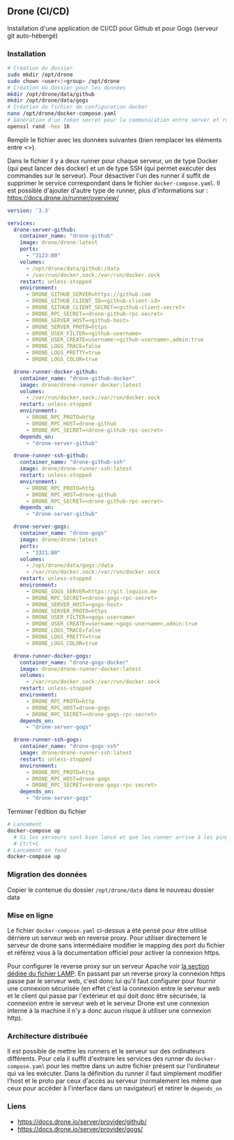 ## Drone (CI/CD)

Installation d'une application de CI/CD pour Github et pour Gogs (serveur git auto-hébergé)

### Installation

```bash
# Création du dossier
sudo mkdir /opt/drone
sudo chown <user>:<group> /opt/drone
# Création du dossier pour les données
mkdir /opt/drone/data/github
mkdir /opt/drone/data/gogs
# Création du fichier de configuration docker
nano /opt/drone/docker-compose.yaml
# Génération d'un token secret pour la communication entre server et runner (lancer 2 fois, une fois par installation)
openssl rand -hex 16
```

Remplir le fichier avec les données suivantes (bien remplacer les éléments entre <>). 

Dans le fichier il y a deux runner pour chaque serveur, un de type Docker (qui peut lancer des docker) et un de type SSH (qui permet exécuter des commandes sur le serveur). Pour désactiver l'un des runner il suffit de supprimer le service correspondant dans le fichier `docker-compose.yaml`. Il est possible d'ajouter d'autre type de runner, plus d'informations sur : https://docs.drone.io/runner/overview/

```yaml
version: '3.3'

services:
  drone-server-github:
    container_name: "drone-github"
    image: drone/drone:latest
    ports:
      - "3123:80"
    volumes:
      - /opt/drone/data/github:/data
      - /var/run/docker.sock:/var/run/docker.sock
    restart: unless-stopped
    environment:
      - DRONE_GITHUB_SERVER=https://github.com
      - DRONE_GITHUB_CLIENT_ID=<github-client-id>
      - DRONE_GITHUB_CLIENT_SECRET=<github-client-secret>
      - DRONE_RPC_SECRET=<drone-github-rpc-secret>
      - DRONE_SERVER_HOST=<github-host>
      - DRONE_SERVER_PROTO=https
      - DRONE_USER_FILTER=<github-username>
      - DRONE_USER_CREATE=username:<github-username>,admin:true
      - DRONE_LOGS_TRACE=false
      - DRONE_LOGS_PRETTY=true
      - DRONE_LOGS_COLOR=true

  drone-runner-docker-github:
    container_name: "drone-github-docker"
    image: drone/drone-runner-docker:latest
    volumes:
      - /var/run/docker.sock:/var/run/docker.sock
    restart: unless-stopped
    environment:
      - DRONE_RPC_PROTO=http
      - DRONE_RPC_HOST=drone-github
      - DRONE_RPC_SECRET=<drone-github-rpc-secret>
    depends_on:
      - "drone-server-github"

  drone-runner-ssh-github:
    container_name: "drone-github-ssh"
    image: drone/drone-runner-ssh:latest
    restart: unless-stopped
    environment:
      - DRONE_RPC_PROTO=http
      - DRONE_RPC_HOST=drone-github
      - DRONE_RPC_SECRET=<drone-github-rpc-secret>
    depends_on:
      - "drone-server-github"

  drone-server-gogs:
    container_name: "drone-gogs"
    image: drone/drone:latest
    ports:
      - "3321:80"
    volumes:
      - /opt/drone/data/gogs:/data
      - /var/run/docker.sock:/var/run/docker.sock
    restart: unless-stopped
    environment:
      - DRONE_GOGS_SERVER=https://git.loquico.me
      - DRONE_RPC_SECRET=<drone-gogs-rpc-secret>
      - DRONE_SERVER_HOST=<gogs-host>
      - DRONE_SERVER_PROTO=https
      - DRONE_USER_FILTER=<gogs-username>
      - DRONE_USER_CREATE=username:<gogs-username>,admin:true
      - DRONE_LOGS_TRACE=false
      - DRONE_LOGS_PRETTY=true
      - DRONE_LOGS_COLOR=true

  drone-runner-docker-gogs:
    container_name: "drone-gogs-docker"
    image: drone/drone-runner-docker:latest
    volumes:
      - /var/run/docker.sock:/var/run/docker.sock
    restart: unless-stopped
    environment:
      - DRONE_RPC_PROTO=http
      - DRONE_RPC_HOST=drone-gogs
      - DRONE_RPC_SECRET=<drone-gogs-rpc-secret>
    depends_on:
      - "drone-server-gogs"

  drone-runner-ssh-gogs:
    container_name: "drone-gogs-ssh"
    image: drone/drone-runner-ssh:latest
    restart: unless-stopped
    environment:
      - DRONE_RPC_PROTO=http
      - DRONE_RPC_HOST=drone-gogs
      - DRONE_RPC_SECRET=<drone-gogs-rpc-secret>
    depends_on:
      - "drone-server-gogs"
```

Terminer l'édition du fichier

```bash
# Lancement
docker-compose up
  # Si les serveurs sont bien lancé et que les runner arrive à les ping tout est ok
  # Ctrl+C
# Lancement en fond
docker-compose up
```

### Migration des données

Copier le contenue du dossier `/opt/drone/data` dans le nouveau dossier data

### Mise en ligne

Le fichier `docker-compose.yaml` ci-dessus a été pensé pour être utilisé dérriere un serveur web en reverse proxy. Pour utiliser directement le serveur de drone sans intermédiaire modifier le mapping des port du fichier et référez vous à la documentation officiel pour activer la connexion https.

Pour configurer le reverse proxy sur un serveur Apache voir [la section dédiée du fichier LAMP](./lamp.md#reverse-proxy). En passant par un reverse proxy la connexion https passe par le serveur web, c'est donc lui qu'il faut configurer pour fournir une connexion sécurisée (en effet c'est la connexion entre le serveur web et le client qui passe par l'extérieur et qui doit donc être sécurisée, la connexion entre le serveur web et le serveur Drone est une connexion interne à la machine il n'y a donc aucun risque à utiliser une connexion http).

### Architecture distribuée

Il est possible de mettre les runners et le serveur sur des ordinateurs différents. Pour cela il suffit d'extraire les services des runner du `docker-compose.yaml` pour les mettre dans un autre fichier présent sur l'ordinateur qui va les exécuter. Dans la définition du runner il faut simplement modifier l'host et le proto par ceux d'accès au serveur (normalement les même que ceux pour accéder à l'interface dans un navigateur) et retirer le `depends_on`

### Liens

- https://docs.drone.io/server/provider/github/
- https://docs.drone.io/server/provider/gogs/